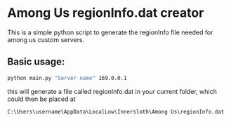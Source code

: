 # Among Us regionInfo.dat creator

This is a simple python script to generate the regionInfo file needed for among us custom servers.

## Basic usage:
```sh
python main.py "Server name" 169.0.0.1
```
this will generate a file called regionInfo.dat in your current folder, which could then be placed at 

`C:\Users\username\AppData\LocalLow\Innersloth\Among Us\regionInfo.dat`